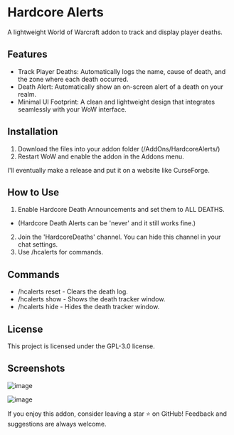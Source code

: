 # Hardcore Alerts
A lightweight World of Warcraft addon to track and display player deaths.

## Features
- Track Player Deaths: Automatically logs the name, cause of death, and the zone where each death occurred.
- Death Alert: Automatically show an on-screen alert of a death on your realm.
- Minimal UI Footprint: A clean and lightweight design that integrates seamlessly with your WoW interface.

## Installation
1. Download the files into your addon folder (/AddOns/HardcoreAlerts/)
2. Restart WoW and enable the addon in the Addons menu.

I'll eventually make a release and put it on a website like CurseForge.

## How to Use
1. Enable Hardcore Death Announcements and set them to ALL DEATHS.
* (Hardcore Death Alerts can be 'never' and it still works fine.)
2. Join the 'HardcoreDeaths' channel. You can hide this channel in your chat settings.
3. Use /hcalerts for commands.

## Commands
- /hcalerts reset    - Clears the death log.
- /hcalerts show     - Shows the death tracker window.
- /hcalerts hide     - Hides the death tracker window.

## License
This project is licensed under the GPL-3.0 license.

## Screenshots
![image](https://github.com/user-attachments/assets/74d67752-2300-4b1c-a1cd-6c99b1a31395)

![image](https://github.com/user-attachments/assets/9af24386-b6ab-4839-8080-83d247ea9177)


If you enjoy this addon, consider leaving a star ⭐ on GitHub! Feedback and suggestions are always welcome.
